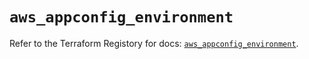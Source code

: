 # `aws_appconfig_environment`

Refer to the Terraform Registory for docs: [`aws_appconfig_environment`](https://registry.terraform.io/providers/hashicorp/aws/5.29.0/docs/resources/appconfig_environment).
